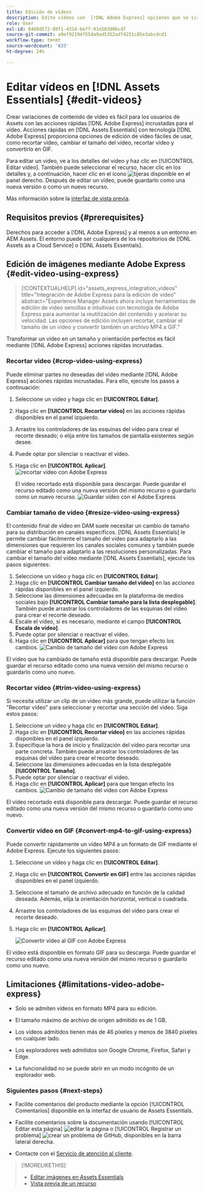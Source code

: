 ```yaml
---
title: Edición de vídeos
description: Edite vídeos con  [!DNL Adobe Express] opciones que se sirven de y guarde vídeos actualizados como versiones.
role: User
exl-id: 8468d572-89f1-431d-be7f-01e583d06cd7
source-git-commit: a9ef92194f55da9ad5352adf4251c85e3abcdcd1
workflow-type: tm+mt
source-wordcount: '833'
ht-degree: 24%

---
```


# Editar vídeos en [!DNL Assets Essentials] {#edit-videos}

Crear variaciones de contenido de vídeo es fácil para los usuarios de Assets con las acciones rápidas [!DNL Adobe Express] incrustadas para el vídeo. Acciones rápidas en [!DNL Assets Essentials] con tecnología [!DNL Adobe Express] proporciona opciones de edición de vídeo fáciles de usar, como recortar vídeo, cambiar el tamaño del vídeo, recortar vídeo y convertirlo en GIF.

Para editar un video, ve a los detalles del video y haz clic en [!UICONTROL Editar video]. También puede seleccionar el recurso, hacer clic en los detalles y, a continuación, hacer clic en el icono ![tijeras](assets/do-not-localize/cut.svg) disponible en el panel derecho. Después de editar un vídeo, puede guardarlo como una nueva versión o como un nuevo recurso.

Más información sobre la [interfaz de vista previa](/help/using/navigate-view.md#preview-assets).

## Requisitos previos {#prerequisites}

Derechos para acceder a [!DNL Adobe Express] y al menos a un entorno en AEM Assets. El entorno puede ser cualquiera de los repositorios de [!DNL Assets as a Cloud Service] o [!DNL Assets Essentials].

## Edición de imágenes mediante Adobe Express {#edit-video-using-express}

>[!CONTEXTUALHELP]
>id="assets_express_integration_videos"
>title="Integración de Adobe Express para la edición de vídeo"
>abstract="Experience Manager Assets ahora incluye herramientas de edición de video sencillas e intuitivas con tecnología de Adobe Express para aumentar la reutilización del contenido y acelerar su velocidad. Las opciones de edición incluyen recortar, cambiar el tamaño de un video y convertir también un archivo MP4 a GIF."

Transformar un vídeo en un tamaño y orientación perfectos es fácil mediante [!DNL Adobe Express] acciones rápidas incrustadas.

### Recortar vídeo {#crop-video-using-express}

Puede eliminar partes no deseadas del vídeo mediante [!DNL Adobe Express] acciones rápidas incrustadas. Para ello, ejecute los pasos a continuación:

1. Seleccione un vídeo y haga clic en **[!UICONTROL Editar]**.
2. Haga clic en **[!UICONTROL Recortar vídeo]** en las acciones rápidas disponibles en el panel izquierdo.
3. Arrastre los controladores de las esquinas del vídeo para crear el recorte deseado; o elija entre los tamaños de pantalla existentes según desee.
4. Puede optar por silenciar o reactivar el vídeo.
5. Haga clic en **[!UICONTROL Aplicar]**.
   ![recortar vídeo con Adobe Express](/help/using/assets/adobe-express-crop-video.png)

   El vídeo recortado está disponible para descargar. Puede guardar el recurso editado como una nueva versión del mismo recurso o guardarlo como un nuevo recurso. ![Guardar vídeo con el Adobe Express](/help/using/assets/adobe-express-save-video.png)

### Cambiar tamaño de vídeo {#resize-video-using-express}

El contenido final de vídeo en DAM suele necesitar un cambio de tamaño para su distribución en canales específicos. [!DNL Assets Essentials] le permite cambiar fácilmente el tamaño del vídeo para adaptarlo a las dimensiones que requieren los canales sociales comunes y también puede cambiar el tamaño para adaptarlo a las resoluciones personalizadas. Para cambiar el tamaño del vídeo mediante [!DNL Assets Essentials], ejecute los pasos siguientes:

1. Seleccione un vídeo y haga clic en **[!UICONTROL Editar]**.
2. Haga clic en **[!UICONTROL Cambiar tamaño del vídeo]** en las acciones rápidas disponibles en el panel izquierdo.
3. Seleccione las dimensiones adecuadas en la plataforma de medios sociales bajo **[!UICONTROL Cambiar tamaño para la lista desplegable]**. También puede arrastrar los controladores de las esquinas del vídeo para crear el recorte deseado.
4. Escale el vídeo, si es necesario, mediante el campo **[!UICONTROL Escala de vídeo]**.
5. Puede optar por silenciar o reactivar el vídeo.
6. Haga clic en **[!UICONTROL Aplicar]** para que tengan efecto los cambios.
   ![Cambio de tamaño del vídeo con Adobe Express](/help/using/assets/adobe-express-resize-video.png)

El vídeo que ha cambiado de tamaño está disponible para descargar. Puede guardar el recurso editado como una nueva versión del mismo recurso o guardarlo como uno nuevo.

### Recortar vídeo {#trim-video-using-express}

Si necesita utilizar un clip de un vídeo más grande, puede utilizar la función &quot;Recortar vídeo&quot; para seleccionar y recortar una sección del vídeo. Siga estos pasos:

1. Seleccione un vídeo y haga clic en **[!UICONTROL Editar]**.
2. Haga clic en **[!UICONTROL Recortar vídeo]** en las acciones rápidas disponibles en el panel izquierdo.
3. Especifique la hora de inicio y finalización del vídeo para recortar una parte concreta. También puede arrastrar los controladores de las esquinas del vídeo para crear el recorte deseado.
4. Seleccione las dimensiones adecuadas en la lista desplegable **[!UICONTROL Tamaño]**.
5. Puede optar por silenciar o reactivar el vídeo.
6. Haga clic en **[!UICONTROL Aplicar]** para que tengan efecto los cambios.
   ![Cambio de tamaño del vídeo con Adobe Express](/help/using/assets/adobe-express-trim-video.png)

El vídeo recortado está disponible para descargar. Puede guardar el recurso editado como una nueva versión del mismo recurso o guardarlo como uno nuevo.

### Convertir vídeo en GIF {#convert-mp4-to-gif-using-express}

Puede convertir rápidamente un vídeo MP4 a un formato de GIF mediante el Adobe Express. Ejecute los siguientes pasos:

1. Seleccione un vídeo y haga clic en **[!UICONTROL Editar]**.
2. Haga clic en **[!UICONTROL Convertir en GIF]** entre las acciones rápidas disponibles en el panel izquierdo.
3. Seleccione el tamaño de archivo adecuado en función de la calidad deseada. Además, elija la orientación horizontal, vertical o cuadrada.
4. Arrastre los controladores de las esquinas del vídeo para crear el recorte deseado.
5. Haga clic en **[!UICONTROL Aplicar]**.

   ![Convertir vídeo al GIF con Adobe Express](/help/using/assets/adobe-express-convert-video-to-gif.png)

El vídeo está disponible en formato GIF para su descarga. Puede guardar el recurso editado como una nueva versión del mismo recurso o guardarlo como uno nuevo.

## Limitaciones {#limitations-video-adobe-express}

* Solo se admiten vídeos en formato MP4 para su edición.

* El tamaño máximo de archivo de origen admitido es de 1 GB.

* Los vídeos admitidos tienen más de 46 píxeles y menos de 3840 píxeles en cualquier lado.

* Los exploradores web admitidos son Google Chrome, Firefox, Safari y Edge.

* La funcionalidad no se puede abrir en un modo incógnito de un explorador web.

### Siguientes pasos {#next-steps}

* Facilite comentarios del producto mediante la opción [!UICONTROL Comentarios] disponible en la interfaz de usuario de Assets Essentials.

* Facilite comentarios sobre la documentación usando [!UICONTROL Editar esta página] ![editar la página](assets/do-not-localize/edit-page.png) o [!UICONTROL Registrar un problema] ![crear un problema de GitHub](assets/do-not-localize/github-issue.png), disponibles en la barra lateral derecha.

* Contacte con el [Servicio de atención al cliente](https://experienceleague.adobe.com/?support-solution=General#support).

>[!MORELIKETHIS]
>
>* [Editar imágenes en Assets Essentials](/help/using/edit-images.md)
>* [Vista previa de un recurso](/help/using/navigate-view.md#preview-assets)
